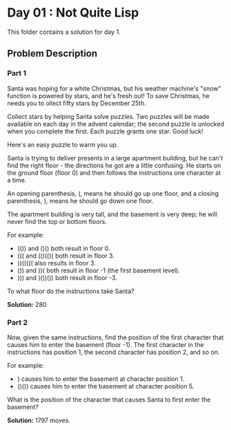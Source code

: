 # Day 01 : Not Quite Lisp

This folder contains a solution for day 1.

## Problem Description

### Part 1

Santa was hoping for a white Christmas, but his weather machine's "snow" function
is powered by stars, and he's fresh out! To save Christmas, he needs you to 
ollect fifty stars by December 25th.

Collect stars by helping Santa solve puzzles. Two puzzles will be made available
on each day in the advent calendar; the second puzzle is unlocked when you
complete the first. Each puzzle grants one star. Good luck!

Here's an easy puzzle to warm you up.

Santa is trying to deliver presents in a large apartment building, but he can't
find the right floor - the directions he got are a little confusing. He starts
on the ground floor (floor 0) and then follows the instructions one character at
a time.

An opening parenthesis, (, means he should go up one floor, and a closing
parenthesis, ), means he should go down one floor.

The apartment building is very tall, and the basement is very deep; he will never
find the top or bottom floors.

For example:

  * (()) and ()() both result in floor 0.
  * ((( and (()(()( both result in floor 3.
  * ))((((( also results in floor 3.
  * ()) and ))( both result in floor -1 (the first basement level).
  * ))) and )())()) both result in floor -3.

To what floor do the instructions take Santa?

**Solution:** 280

### Part 2

Now, given the same instructions, find the position of the first character that
causes him to enter the basement (floor -1). The first character in the
instructions has position 1, the second character has position 2, and so on.

For example:

  * ) causes him to enter the basement at character position 1.
  * ()()) causes him to enter the basement at character position 5.

What is the position of the character that causes Santa to first enter the basement?

**Solution:** 1797 moves.
